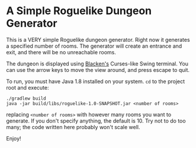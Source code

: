 # A Simple Roguelike Dungeon Generator

This is a VERY simple Roguelike dungeon generator. Right now it generates a specified number of rooms. The generator
will create an entrance and exit, and there will be no unreachable rooms.

The dungeon is displayed using [Blacken's](https://code.google.com/p/blacken/) Curses-like Swing terminal. You can use
the arrow keys to move the view around, and press escape to quit.

To run, you must have Java 1.8 installed on your system. `cd` to the project root and execute:

```
./gradlew build
java -jar build/libs/roguelike-1.0-SNAPSHOT.jar <number of rooms>
```

replacing `<number of rooms>` with however many rooms you want to generate. If you don't specify anything, the default
is 10. Try not to do too many; the code written here probably won't scale well.

Enjoy!
